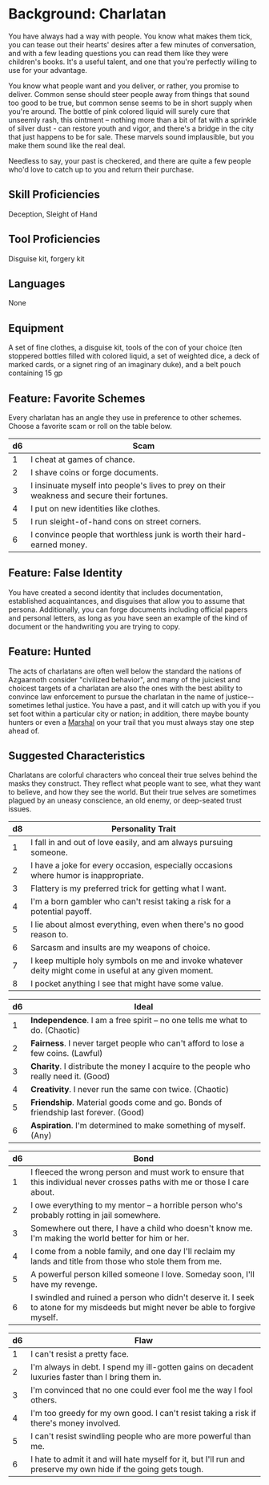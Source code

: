 # Background: Charlatan
You have always had a way with people. You know what makes them tick, you can tease out their hearts' desires after a few minutes of conversation, and with a few leading questions you can read them like they were children's books. It's a useful talent, and one that you're perfectly willing to use for your advantage.

You know what people want and you deliver, or rather, you promise to deliver. Common sense should steer people away from things that sound too good to be true, but common sense seems to be in short supply when you're around. The bottle of pink colored liquid will surely cure that unseemly rash, this ointment – nothing more than a bit of fat with a sprinkle of silver dust - can restore youth and vigor, and there's a bridge in the city that just happens to be for sale. These marvels sound implausible, but you make them sound like the real deal.

Needless to say, your past is checkered, and there are quite a few people who'd love to catch up to you and return their purchase.

## Skill Proficiencies
Deception, Sleight of Hand

## Tool Proficiencies
Disguise kit, forgery kit

## Languages
None

## Equipment
A set of fine clothes, a disguise kit, tools of the con of your choice (ten stoppered bottles filled with colored liquid, a set of weighted dice, a deck of marked cards, or a signet ring of an imaginary duke), and a belt pouch containing 15 gp

## Feature: Favorite Schemes
Every charlatan has an angle they use in preference to other schemes. Choose a favorite scam or roll on the table below.

d6|Scam
--|----
1|I cheat at games of chance.
2|I shave coins or forge documents.
3|I insinuate myself into people's lives to prey on their weakness and secure their fortunes.
4|I put on new identities like clothes.
5|I run sleight-of-hand cons on street corners.
6|I convince people that worthless junk is worth their hard-earned money.

## Feature: False Identity
You have created a second identity that includes documentation, established acquaintances, and disguises that allow you to assume that persona. Additionally, you can forge documents including official papers and personal letters, as long as you have seen an example of the kind of document or the handwriting you are trying to copy.

## Feature: Hunted
The acts of charlatans are often well below the standard the nations of Azgaarnoth consider "civilized behavior", and many of the juiciest and choicest targets of a charlatan are also the ones with the best ability to convince law enforcement to pursue the charlatan in the name of justice--sometimes lethal justice. You have a past, and it will catch up with you if you set foot within a particular city or nation; in addition, there maybe bounty hunters or even a [Marshal](/Nations/Yithi.md) on your trail that you must always stay one step ahead of.

## Suggested Characteristics
Charlatans are colorful characters who conceal their true selves behind the masks they construct. They reflect what people want to see, what they want to believe, and how they see the world. But their true selves are sometimes plagued by an uneasy conscience, an old enemy, or deep-seated trust issues.

d8|Personality Trait
--|-----------------
1|I fall in and out of love easily, and am always pursuing someone.
2|I have a joke for every occasion, especially occasions where humor is inappropriate.
3|Flattery is my preferred trick for getting what I want.
4|I'm a born gambler who can't resist taking a risk for a potential payoff.
5|I lie about almost everything, even when there's no good reason to.
6|Sarcasm and insults are my weapons of choice.
7|I keep multiple holy symbols on me and invoke whatever deity might come in useful at any given moment.
8|I pocket anything I see that might have some value.

d6|Ideal
--|------
1|**Independence**. I am a free spirit – no one tells me what to do. (Chaotic)
2|**Fairness**. I never target people who can't afford to lose a few coins. (Lawful)
3|**Charity**. I distribute the money I acquire to the people who really need it. (Good)
4|**Creativity**. I never run the same con twice. (Chaotic)
5|**Friendship**. Material goods come and go. Bonds of friendship last forever. (Good)
6|**Aspiration**. I'm determined to make something of myself. (Any)

d6|Bond
--|----
1|I fleeced the wrong person and must work to ensure that this individual never crosses paths with me or those I care about.
2|I owe everything to my mentor – a horrible person who's probably rotting in jail somewhere.
3|Somewhere out there, I have a child who doesn't know me. I'm making the world better for him or her.
4|I come from a noble family, and one day I'll reclaim my lands and title from those who stole them from me.
5|A powerful person killed someone I love. Someday soon, I'll have my revenge.
6|I swindled and ruined a person who didn't deserve it. I seek to atone for my misdeeds but might never be able to forgive myself.

d6|Flaw
--|----
1|I can't resist a pretty face.
2|I'm always in debt. I spend my ill-gotten gains on decadent luxuries faster than I bring them in.
3|I'm convinced that no one could ever fool me the way I fool others.
4|I'm too greedy for my own good. I can't resist taking a risk if there's money involved.
5|I can't resist swindling people who are more powerful than me.
6|I hate to admit it and will hate myself for it, but I'll run and preserve my own hide if the going gets tough.
